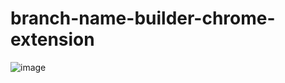 # branch-name-builder-chrome-extension

![image](https://github.com/user-attachments/assets/85a734d2-ba0d-4b04-8c38-78b14389d5b0)

